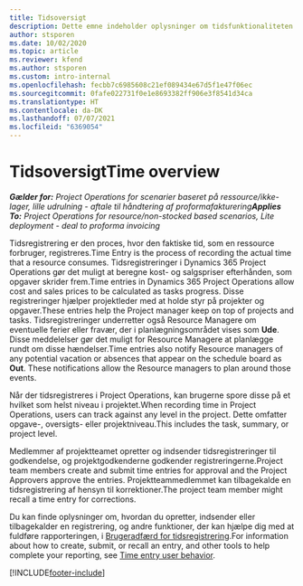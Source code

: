 ```yaml
---
title: Tidsoversigt
description: Dette emne indeholder oplysninger om tidsfunktionaliteten i Dynamics 365 Project Operations.
author: stsporen
ms.date: 10/02/2020
ms.topic: article
ms.reviewer: kfend
ms.author: stsporen
ms.custom: intro-internal
ms.openlocfilehash: fecbb7c6985608c21ef089434e67d5f1e47f06ec
ms.sourcegitcommit: 0fafe022731f0e1e8693382ff906e3f8541d34ca
ms.translationtype: HT
ms.contentlocale: da-DK
ms.lasthandoff: 07/07/2021
ms.locfileid: "6369054"
---
```

# <a name="time-overview"></a><span data-ttu-id="85470-103">Tidsoversigt</span><span class="sxs-lookup"><span data-stu-id="85470-103">Time overview</span></span>

<span data-ttu-id="85470-104">_**Gælder for:** Project Operations for scenarier baseret på ressource/ikke-lager, lille udrulning - aftale til håndtering af proformafakturering_</span><span class="sxs-lookup"><span data-stu-id="85470-104">_**Applies To:** Project Operations for resource/non-stocked based scenarios, Lite deployment - deal to proforma invoicing_</span></span>

<span data-ttu-id="85470-105">Tidsregistrering er den proces, hvor den faktiske tid, som en ressource forbruger, registreres.</span><span class="sxs-lookup"><span data-stu-id="85470-105">Time Entry is the process of recording the actual time that a resource consumes.</span></span> <span data-ttu-id="85470-106">Tidsregistreringer i Dynamics 365 Project Operations gør det muligt at beregne kost- og salgspriser efterhånden, som opgaver skrider frem.</span><span class="sxs-lookup"><span data-stu-id="85470-106">Time entries in Dynamics 365 Project Operations allow cost and sales prices to be calculated as tasks progress.</span></span> <span data-ttu-id="85470-107">Disse registreringer hjælper projektleder med at holde styr på projekter og opgaver.</span><span class="sxs-lookup"><span data-stu-id="85470-107">These entries help the Project manager keep on top of projects and tasks.</span></span> <span data-ttu-id="85470-108">Tidsregistreringer underretter også Resource Managere om eventuelle ferier eller fravær, der i planlægningsområdet vises som **Ude**. Disse meddelelser gør det muligt for Resource Managere at planlægge rundt om disse hændelser.</span><span class="sxs-lookup"><span data-stu-id="85470-108">Time entries also notify Resource managers of any potential vacation or absences that appear on the schedule board as **Out**. These notifications allow the Resource managers to plan around those events.</span></span>

<span data-ttu-id="85470-109">Når der tidsregistreres i Project Operations, kan brugerne spore disse på et hvilket som helst niveau i projektet.</span><span class="sxs-lookup"><span data-stu-id="85470-109">When recording time in Project Operations, users can track against any level in the project.</span></span> <span data-ttu-id="85470-110">Dette omfatter opgave-, oversigts- eller projektniveau.</span><span class="sxs-lookup"><span data-stu-id="85470-110">This includes the task, summary, or project level.</span></span>

<span data-ttu-id="85470-111">Medlemmer af projektteamet opretter og indsender tidsregistreringer til godkendelse, og projektgodkenderne godkender registreringerne.</span><span class="sxs-lookup"><span data-stu-id="85470-111">Project team members create and submit time entries for approval and the Project Approvers approve the entries.</span></span> <span data-ttu-id="85470-112">Projektteammedlemmet kan tilbagekalde en tidsregistrering af hensyn til korrektioner.</span><span class="sxs-lookup"><span data-stu-id="85470-112">The project team member might recall a time entry for corrections.</span></span>

<span data-ttu-id="85470-113">Du kan finde oplysninger om, hvordan du opretter, indsender eller tilbagekalder en registrering, og andre funktioner, der kan hjælpe dig med at fuldføre rapporteringen, i [Brugeradfærd for tidsregistrering](ui-behavior-time.md).</span><span class="sxs-lookup"><span data-stu-id="85470-113">For information about how to create, submit, or recall an entry, and other tools to help complete your reporting, see [Time entry user behavior](ui-behavior-time.md).</span></span>



[!INCLUDE[footer-include](../includes/footer-banner.md)]